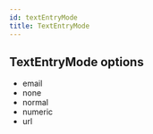 ```yaml
---
id: textEntryMode
title: TextEntryMode
---
```


## TextEntryMode options

- email
- none
- normal
- numeric
- url
